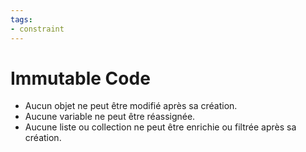 ```yaml
---
tags:
- constraint
---
```

# Immutable Code

- Aucun objet ne peut être modifié après sa création.
- Aucune variable ne peut être réassignée.
- Aucune liste ou collection ne peut être enrichie ou filtrée après sa création.

